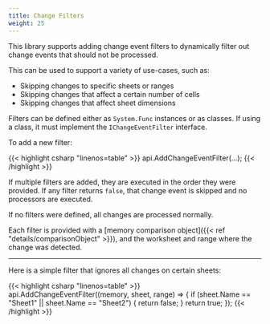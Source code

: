 ```yaml
---
title: Change Filters
weight: 25
---
```


This library supports adding change event filters to dynamically filter out change events that should not be processed.

This can be used to support a variety of use-cases, such as:
- Skipping changes to specific sheets or ranges
- Skipping changes that affect a certain number of cells
- Skipping changes that affect sheet dimensions

Filters can be defined either as `System.Func` instances or as classes. If using a class, it must implement the `IChangeEventFilter` interface.

To add a new filter:

{{< highlight csharp "linenos=table" >}}
api.AddChangeEventFilter(...);
{{< /highlight >}}

If multiple filters are added, they are executed in the order they were provided.
If any filter returns `false`, that change event is skipped and no processors are executed.

If no filters were defined, all changes are processed normally.

Each filter is provided with a [memory comparison object]({{< ref "details/comparisonObject" >}}), and the worksheet and range where the change was detected.

---

Here is a simple filter that ignores all changes on certain sheets:

{{< highlight csharp "linenos=table" >}}
api.AddChangeEventFilter((memory, sheet, range) => {
    if (sheet.Name == "Sheet1" || sheet.Name == "Sheet2") {
        return false;
    }
    return true;
});
{{< /highlight >}}
